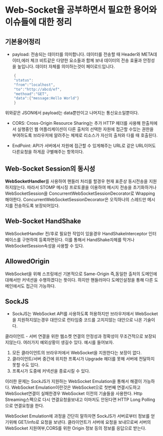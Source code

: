 # Web-Socket을 공부하면서 필요한 용어와 이슈들에 대한 정리

## 기본용어정리

* payload: 전송되는 데이터를 의미합니다. 데이터를 전송할 때 Header와 META데이터,에러 체크 비트같은 다양한 요소들과 함께 보내 데이터의 전송 효율과 안정성을 높입니다. 데이터 자체를 의미하는것이 페이로드입니다.

```java
    {
    "status":
    "from":"localhost",
    "to":"http://abcd/ef",
    "methoad":"GET",
    "data":{"message:Hello World"}
    }
```

위와같은 JSON에서 payload는 data뿐만이고 나머지는 통신요소일뿐이다.

* CORS: Cross-Origin Resource Sharing는 추가 HTTP 헤더를 사용해 한출처에서 실행중인 웹 어플리케이션이 다른 출처의 선택한 자원에 접근할 수있는 권한을 부여하도록 브라우저에 알려주는 체제로 리소스가 자신의 출처와 다를 때 호출된다.

* EndPoint: API가 서버에서 자원에 접근할 수 있게해주는 URL로 같은 URL이어도 다른요청을 하게끔 구별해주는 항목이다.


## Web-Socket Session의 동시성
**WebSocketHandler**를 사용하여 핸들러 처리를 할경우 현재 표준상 동시전송을 지원하지않는다.
따라서 STOMP 메시징 프로토콜을 이용하여 메시지 전송을 초기화하거나 WebSocketSession을 ConcurrentWebSocketSessionDecorator로 Wrapping 해야한다.
ConcurrentWebSocketSessionDecorator은 오직하나의 스레드만 메시지를 전송하도록 보장되어있다.

## Web-Socket HandShake
WebSocketHandler 전/후로 필요한 작업이 있을경우 HandShakeInterceptor 인터페이스를 구현하여 등록하면된다.
이를 통해서 HandShake자체를 막거나 WebSocketSession속성을 사용할 수 있다.

## AllowedOrigin

WebSocket을 위해 스프링에선 기본적으로 Same-Origin 즉,동일한 출처의 도메인에 대해서만 커넥션을 수행하겠다는 뜻이다.
하지만 핸들러마다 도메인설정을 통해 다른 도메인에서도 접근이 가능하다.

## SockJS

* SockJS는 WebSocket API를 사용하도록 허용하지만 브라우저에서 WebSocket을 지원하지않는경우 대안으로 런타임중 코드를 고치지않는 대안으로 나온 기술이다.

클라이언트 - 서버 연결을 위한 웹소켓 연결의 안정성과 정확성이 무조건적으로 보장되지않는다.
여러가지 예외상황이 생길수 있다. 예시를 들어보자.

1. 모든 클라이언트의 브라우저에서 WebSocket을 지원한다는 보장이 없다.
2. 클라이언트/서버 중간에 위치한 프록시가 Upgrade 헤더를 못해 서버에 전달하지 못할 수도 있다.
3. 프록시가 도중에 커넥션을 종료시킬 수 있다.

이러한 문제는 SockJS가 지원하는 WebSocket Emulation을 통해서 해결이 가능하다.
WebSocket Emulation이란것은 WebSocket으로 첫번째 연결시도하고 WebSocket연결이 실패한경우 WebSocket 이전의 기술들을 사용한다.
Http Streaming스펙으로 다시 연결요청을보내고 이마저도 안된다면 HTTP Long Polling 으로 연결요청을 한다.

WebSocket Emulation에 과정을 간단히 말하자면 SockJS가 서버로부터 정보를 얻기위해 GET/info로 요청을 보낸다.
클라이언트가 서버에 요청을 보내므로써 서버의 WebSocket 지원여부,CORS를 위한 Origin 정보 등의 정보를 응답으로 받는다.